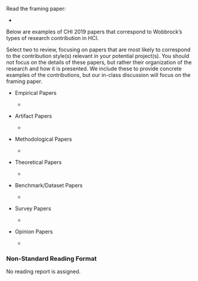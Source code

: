 Read the framing paper:

<html>
  <ul>
    <li *ngFor="let currentReading of context.lecture.readingsNonstandard.slice(0, 1)">
      <p>
        <app-reading [reading]="currentReading"></app-reading>
      </p>
    </li>
  </ul>
</html>

Below are examples of CHI 2019 papers that correspond to Wobbrock’s types of research contribution in HCI.

Select two to review, focusing on papers that are most likely to correspond to the contribution style(s) relevant in your potential project(s). 
You should not focus on the details of these papers, but rather their organization of the research and how it is presented. 
We include these to provide concrete examples of the contributions, but our in-class discussion will focus on the framing paper.

- Empirical Papers

  <html>
    <ul>
      <li *ngFor="let currentReading of context.lecture.readingsNonstandard.slice(1, 4)">
        <p>
          <app-reading [reading]="currentReading"></app-reading>
        </p>
      </li>
    </ul>
  </html>

- Artifact Papers

  <html>
    <ul>
      <li *ngFor="let currentReading of context.lecture.readingsNonstandard.slice(4, 7)">
        <p>
          <app-reading [reading]="currentReading"></app-reading>
        </p>
      </li>
    </ul>
  </html>

- Methodological Papers

  <html>
    <ul>
      <li *ngFor="let currentReading of context.lecture.readingsNonstandard.slice(7, 10)">
        <p>
          <app-reading [reading]="currentReading"></app-reading>
        </p>
      </li>
    </ul>
  </html>

- Theoretical Papers

  <html>
    <ul>
      <li *ngFor="let currentReading of context.lecture.readingsNonstandard.slice(10, 13)">
        <p>
          <app-reading [reading]="currentReading"></app-reading>
        </p>
      </li>
    </ul>
  </html>

- Benchmark/Dataset Papers

  <html>
    <ul>
      <li *ngFor="let currentReading of context.lecture.readingsNonstandard.slice(13, 16)">
        <p>
          <app-reading [reading]="currentReading"></app-reading>
        </p>
      </li>
    </ul>
  </html>

- Survey Papers

  <html>
    <ul>
      <li *ngFor="let currentReading of context.lecture.readingsNonstandard.slice(16, 19)">
        <p>
          <app-reading [reading]="currentReading"></app-reading>
        </p>
      </li>
    </ul>
  </html>

- Opinion Papers

  <html>
    <ul>
      <li *ngFor="let currentReading of context.lecture.readingsNonstandard.slice(19, 22)">
        <p>
          <app-reading [reading]="currentReading"></app-reading>
        </p>
      </li>
    </ul>
  </html>

### Non-Standard Reading Format

No reading report is assigned.

